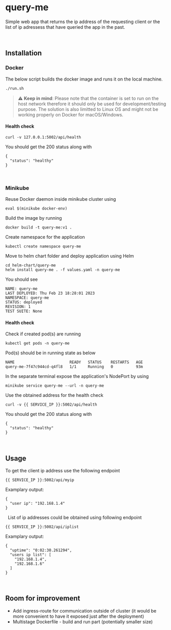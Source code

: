 # query-me
Simple web app that returns the ip address of the requesting client or the list of ip adressess that have queried the app in the past.

&nbsp;
## Installation
### Docker 

The below script builds the docker image and runs it on the local machine.
``` sh
./run.sh
```

> :warning: **Keep in mind**: Please note that the container is set to run on the host network therefore it should only be used for development/testing purpose. The solution is also limitted to Linux OS and might not be working properly on Docker for macOS/Windows.

#### Health check
```console
curl -v 127.0.0.1:5002/api/health
```
You should get the 200 status along with
```console
{
  "status": "healthy"
}
```

&nbsp;
### Minikube

Reuse Docker daemon inside minikube cluster using
```console
eval $(minikube docker-env)
```

Build the image by running
```console
docker build -t query-me:v1 .
```

Create namespace for the application
```console
kubectl create namespace query-me
```

Move to helm chart folder and deploy application using Helm
```console
cd helm-chart/query-me
helm install query-me . -f values.yaml -n query-me
```

You should see
```console
NAME: query-me
LAST DEPLOYED: Thu Feb 23 18:28:01 2023
NAMESPACE: query-me
STATUS: deployed
REVISION: 1
TEST SUITE: None
```

#### Health check

Check if created pod(s) are running
```console
kubectl get pods -n query-me
```

Pod(s) should be in running state as below
```
NAME                        READY   STATUS    RESTARTS   AGE
query-me-7f47c944cd-q4fl8   1/1     Running   0          93m
```

In the separate terminal expose the application's NodePort by using
```console
minikube service query-me --url -n query-me
```

Use the obtained address for the health check
```console
curl -v {{ SERVICE_IP }}:5002/api/health
```

You should get the 200 status along with
```console
{
  "status": "healthy"
}
```

&nbsp;
## Usage

To get the client ip address use the following endpoint
```console
{{ SERVICE_IP }}:5002/api/myip
```

Examplary output:
```
{
  "user ip": "192.168.1.4"
}
```
&nbsp;
List of ip addresses could be obtained using following endpoint
```console
{{ SERVICE_IP }}:5002/api/iplist
```
Examplary output:
```
{
  "uptime": "0:02:30.261294",
  "users ip list": [
    "192.168.1.4",
    "192.168.1.6"
  ]
}
```
&nbsp;
## Room for improvement
- Add ingress-route for communication outside of cluster (it would be more convenient to have it exposed just after the deployment)
- Multistage Dockerfile - build and run part (potentially smaller size)









